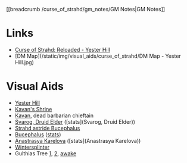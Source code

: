 [[breadcrumb /curse_of_strahd/gm_notes/GM Notes|GM Notes]]

<script type="module">
    import { init_links } from "/js/common/visual_aid_backend.js";
    init_links();
</script>

# Links
* [Curse of Strahd: Reloaded - Yester Hill](https://docs.google.com/document/d/1sJPhBg_f-osj9k092wQwZ6PBA401dUATyvHrvH8oIVA/view)
* [DM Map](/static/img/visual_aids/curse_of_strahd/DM Map - Yester Hill.jpg)

# Visual Aids

* [Yester Hill](^curse_of_strahd/yester_hill.mp4)
* [Kavan's Shrine](^curse_of_strahd/kavans_shrine.jpg)
* [Kavan](^curse_of_strahd/kavan.jpg), dead barbarian chieftain
* [Svarog, Druid Elder](^curse_of_strahd/svarog.png) ([stats](Svarog, Druid Elder))
* [Strahd astride Bucephalus](^curse_of_strahd/strahd_5.jpg)
* [Bucephalus](^curse_of_strahd/bucephalus.jpg) ([stats](https://5e.tools/bestiary.html#nightmare_mm))
* [Anastrasya Karelova](^curse_of_strahd/Anastrasya.jpg) ([stats](Anastrasya Karelova))
* [Wintersplinter](^curse_of_strahd/wintersplinter.jpg)
* Gulthias Tree [1](^curse_of_strahd/gulthias_tree.jpg), [2](^curse_of_strahd/gulthias_tree_2.jpg), [awake](^curse_of_strahd/gulthias_tree_3.jpg)

